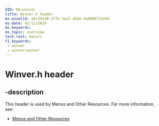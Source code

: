 ```yaml
---
UID: NA:winver
title: Winver.h header
ms.assetid: a6c391d8-377e-3ea1-a6de-da8000f31e04
ms.date: 01/11/2019
ms.keywords: 
ms.topic: overview
tech.root: menurc
f1_keywords:
 - winver
 - winver/winver
---
```


# Winver.h header


## -description

This header is used by Menus and Other Resources. For more information, see:

- [Menus and Other Resources](../_menurc/index.md)

